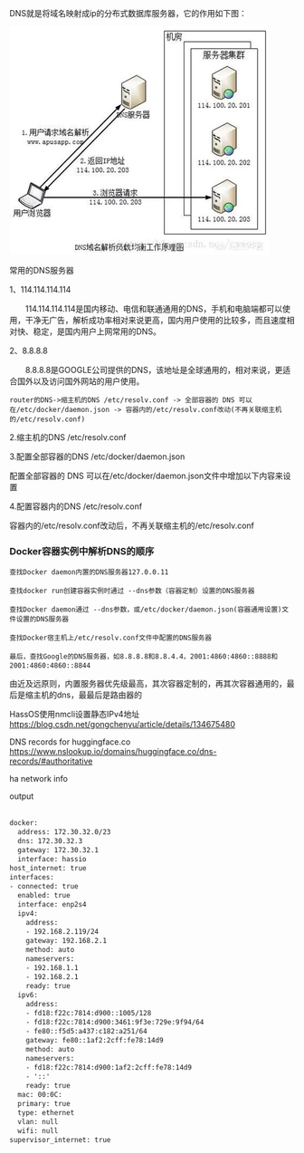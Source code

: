 
DNS就是将域名映射成ip的分布式数据库服务器，它的作用如下图：

![这是图片](../img/Network-dns-3.jpg "Magic Gardens")

常用的DNS服务器

1、114.114.114.114

　　114.114.114.114是国内移动、电信和联通通用的DNS，手机和电脑端都可以使用，干净无广告，解析成功率相对来说更高，国内用户使用的比较多，而且速度相对快、稳定，是国内用户上网常用的DNS。

2、8.8.8.8

　　8.8.8.8是GOOGLE公司提供的DNS，该地址是全球通用的，相对来说，更适合国外以及访问国外网站的用户使用。


~~~
router的DNS->缩主机的DNS /etc/resolv.conf -> 全部容器的 DNS 可以在/etc/docker/daemon.json -> 容器内的/etc/resolv.conf改动(不再关联缩主机的/etc/resolv.conf)
~~~

2.缩主机的DNS /etc/resolv.conf

3.配置全部容器的DNS /etc/docker/daemon.json

配置全部容器的 DNS 可以在/etc/docker/daemon.json文件中增加以下内容来设置

4.配置容器内的DNS /etc/resolv.conf

容器内的/etc/resolv.conf改动后，不再关联缩主机的/etc/resolv.conf


### Docker容器实例中解析DNS的顺序
~~~
查找Docker daemon内置的DNS服务器127.0.0.11

查找docker run创建容器实例时通过 --dns参数（容器定制）设置的DNS服务器

查找Docker daemon通过 --dns参数，或/etc/docker/daemon.json(容器通用设置)文件设置的DNS服务器

查找Docker宿主机上/etc/resolv.conf文件中配置的DNS服务器

最后，查找Google的DNS服务器，如8.8.8.8和8.8.4.4，2001:4860:4860::8888和2001:4860:4860::8844
~~~
由近及远原则，内置服务器优先级最高，其次容器定制的，再其次容器通用的，最后是缩主机的dns，最最后是路由器的


HassOS使用nmcli设置静态IPv4地址
https://blog.csdn.net/gongchenyu/article/details/134675480

DNS records for huggingface.co
https://www.nslookup.io/domains/huggingface.co/dns-records/#authoritative

ha network info 

output
~~~
                    
docker:
  address: 172.30.32.0/23
  dns: 172.30.32.3
  gateway: 172.30.32.1
  interface: hassio
host_internet: true
interfaces:
- connected: true
  enabled: true
  interface: enp2s4
  ipv4:
    address:
    - 192.168.2.119/24
    gateway: 192.168.2.1
    method: auto
    nameservers:
    - 192.168.1.1
    - 192.168.2.1
    ready: true
  ipv6:
    address:
    - fd18:f22c:7814:d900::1005/128
    - fd18:f22c:7814:d900:3461:9f3e:729e:9f94/64
    - fe80::f5d5:a437:c182:a251/64
    gateway: fe80::1af2:2cff:fe78:14d9
    method: auto
    nameservers:
    - fd18:f22c:7814:d900:1af2:2cff:fe78:14d9
    - '::'
    ready: true
  mac: 00:0C:
  primary: true
  type: ethernet
  vlan: null
  wifi: null
supervisor_internet: true



~~~

